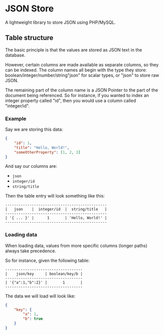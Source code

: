 # JSON Store

A lightweight library to store JSON using PHP/MySQL.

## Table structure

The basic principle is that the values are stored as JSON text in the database.

However, certain columns are made available as separate columns, so they can be indexed.  The column names all begin with the type they store: boolean/integer/number/string"json" for scalar types, or "json" to store raw JSON.

The remaining part of the column name is a JSON Pointer to the part of the document being referenced.  So for instance, if you wanted to index an integer property called "id", then you would use a column called "integer/id".

### Example

Say we are storing this data:

```json
{
	"id": 1,
	"title": "Hello, World!",
	"someOtherProperty": [1, 2, 3]
}
```

And say our columns are:

*	`json`
*	`integer/id`
*	`string/title`

Then the table entry will look something like this:

```
----------------------------------------------
|   json    |  integer/id  |  string/title   |
----------------------------------------------
| '{ ... }' |      1       | 'Hello, World!' |
----------------------------------------------
```

### Loading data

When loading data, values from more specific columns (longer paths) always take precedence.

So for instance, given the following table:
```
-----------------------------------
|    json/key     | boolean/key/b |
-----------------------------------
| '{"a":1,"b":2}' |       1       |
-----------------------------------
```

The data we will load will look like:
```json
{
	"key": {
		"a": 1,
		"b": true
	}
}
```
